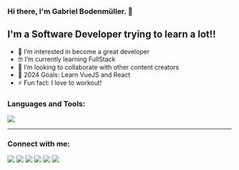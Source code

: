 ### Hi there, I'm Gabriel Bodenmüller. 👋

## I'm a Software Developer trying to learn a lot!!

- 👀 I’m interested in become a great developer
- 🤓 I’m currently learning FullStack
- 🫡 I’m looking to collaborate with other content creators
- 🥅 2024 Goals: Learn VueJS and React
- ⚡ Fun fact: I love to workout! 

### Languages and Tools:

<p align="left">
  <a href="https://skillicons.dev">
    <img src="https://skillicons.dev/icons?i=git,docker,py,angular,vue,fastapi,nodejs,arduino,cs,c,cpp,dotnet,figma,github,gitlab,html,css,js,vscode,discord"/>
  </a>
</p>

---

### Connect with me:

<div> 
  <a href="https://www.youtube.com/channel/UCkufdOH6Dj9Uk8cYGv9dUsA" target="_blank"><img src="https://img.shields.io/badge/YouTube-FF0000?style=for-the-badge&logo=youtube&logoColor=white" target="_blank"></a>
  <a href="https://instagram.com/gabrielbller/" target="_blank"><img src="https://img.shields.io/badge/-Instagram-%23E4405F?style=for-the-badge&logo=instagram&logoColor=white" target="_blank"></a>
 	<a href="https://www.twitch.tv/gabrielbo" target="_blank"><img src="https://img.shields.io/badge/Twitch-9146FF?style=for-the-badge&logo=twitch&logoColor=white" target="_blank"></a>
 <a href="https://discord.com/channels/773705356655460376/773706162787975199" target="_blank"><img src="https://img.shields.io/badge/Discord-7289DA?style=for-the-badge&logo=discord&logoColor=white" target="_blank"></a> 
  <a href = "mailto:gabrielbller@icloud.com"><img src="https://img.shields.io/badge/-hotmail-%23333?style=for-the-badge&logo=gmail&logoColor=white" target="_blank"></a>
  <a href="https://www.linkedin.com/in/gabrielbller" target="_blank"><img src="https://img.shields.io/badge/-LinkedIn-%230077B5?style=for-the-badge&logo=linkedin&logoColor=white" target="_blank"></a>  
</div>
